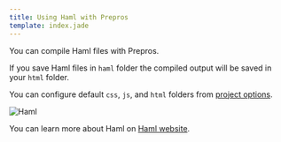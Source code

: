```yaml
---
title: Using Haml with Prepros
template: index.jade
---
```


You can compile Haml files with Prepros.

If you save Haml files in `haml` folder the compiled output will be saved in your `html` folder.

You can configure default `css`, `js`, and `html` folders from [project options](projects.html).

![Haml](img/haml/haml.jpg)


You can learn more about Haml on [Haml website](http://haml.info).